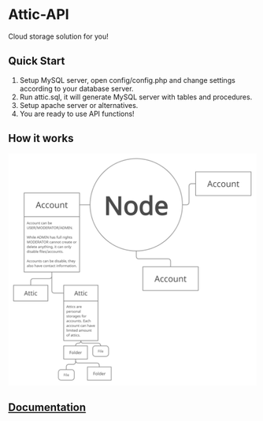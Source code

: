 # Attic-API
Cloud storage solution for you!

## Quick Start
1. Setup MySQL server, open config/config.php and change settings according to your database server.
2. Run attic.sql, it will generate MySQL server with tables and procedures.
3. Setup apache server or alternatives.
4. You are ready to use API functions!

## How it works
![Attic](attic.png)

## [Documentation](https://github.com/artak10t/Attic-API/wiki)

